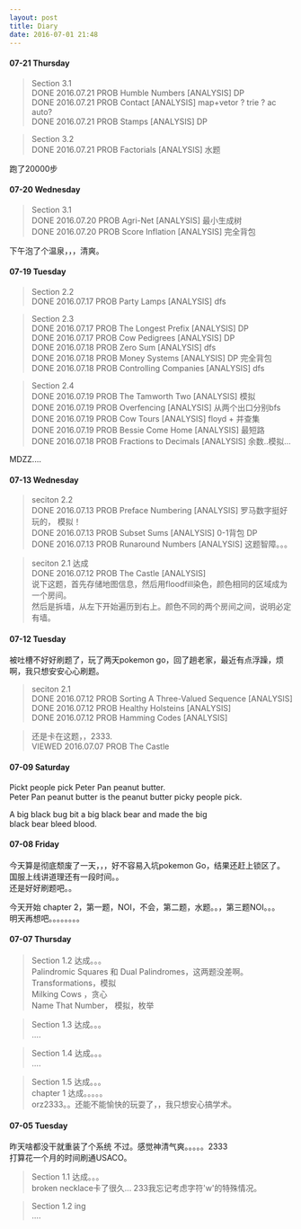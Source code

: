 ```yaml
---
layout: post
title: Diary
date: 2016-07-01 21:48
---
```


#### 07-21 Thursday  

> Section 3.1	  
DONE	2016.07.21	PROB Humble Numbers [ANALYSIS]  DP   
DONE	2016.07.21	PROB Contact [ANALYSIS]  map+vetor ? trie ? ac auto?  
DONE	2016.07.21	PROB Stamps [ANALYSIS]   DP 

> Section 3.2	  
DONE	2016.07.21	PROB Factorials [ANALYSIS]    水题  

跑了20000步

#### 07-20 Wednesday

> Section 3.1    
DONE	2016.07.20	PROB Agri-Net [ANALYSIS]  最小生成树  
DONE	2016.07.20	PROB Score Inflation [ANALYSIS]  完全背包  

下午泡了个温泉，，，清爽。


#### 07-19 Tuesday

> Section 2.2  
DONE	2016.07.17	PROB Party Lamps [ANALYSIS]  dfs  

> Section 2.3  
DONE	2016.07.17	PROB The Longest Prefix [ANALYSIS] DP   
DONE	2016.07.17	PROB Cow Pedigrees [ANALYSIS]  DP  
DONE	2016.07.18	PROB Zero Sum [ANALYSIS]  dfs  
DONE	2016.07.18	PROB Money Systems [ANALYSIS]  DP  完全背包  
DONE	2016.07.18	PROB Controlling Companies [ANALYSIS]  dfs  

> Section 2.4    
DONE	2016.07.19	PROB The Tamworth Two [ANALYSIS]  模拟  
DONE	2016.07.19	PROB Overfencing [ANALYSIS]  从两个出口分别bfs  
DONE	2016.07.19	PROB Cow Tours [ANALYSIS]  floyd + 并查集  
DONE	2016.07.19	PROB Bessie Come Home [ANALYSIS]  最短路   
DONE	2016.07.18	PROB Fractions to Decimals [ANALYSIS]  余数..模拟...   

MDZZ....

#### 07-13 Wednesday

> seciton 2.2  
DONE	2016.07.13	PROB Preface Numbering [ANALYSIS]  罗马数字挺好玩的， 模拟！   
DONE	2016.07.13	PROB Subset Sums [ANALYSIS]  0-1背包 DP   
DONE	2016.07.13	PROB Runaround Numbers [ANALYSIS] 这题智障。。。    

> seciton 2.1 达成  
DONE	2016.07.12	PROB The Castle [ANALYSIS]  
说下这题，首先存储地图信息，然后用floodfill染色，颜色相同的区域成为一个房间。  
然后是拆墙，从左下开始遍历到右上。颜色不同的两个房间之间，说明必定有墙。


#### 07-12 Tuesday

被吐槽不好好刷题了，玩了两天pokemon go，回了趟老家，最近有点浮躁，烦啊，我只想安安心心刷题。  

> seciton 2.1  
DONE	2016.07.12	PROB Sorting A Three-Valued Sequence [ANALYSIS]  
DONE	2016.07.12	PROB Healthy Holsteins [ANALYSIS]  
DONE	2016.07.12	PROB Hamming Codes [ANALYSIS]  

> 还是卡在这题，，2333.  
VIEWED	2016.07.07	PROB The Castle

#### 07-09 Saturday

Pickt people pick Peter Pan peanut butter.  
Peter Pan peanut butter is the peanut butter picky people pick.

A big black bug bit a big black bear and made the big  
black bear bleed blood.


#### 07-08 Friday

今天算是彻底颓废了一天，，，好不容易入坑pokemon Go，结果还赶上锁区了。  
国服上线讲道理还有一段时间。。  
还是好好刷题吧。。

今天开始 chapter 2，第一题，NOI，不会，第二题，水题。。，第三题NOI。。。  
明天再想吧。。。。。。。。  

#### 07-07 Thursday

> Section 1.2 达成。。。  
Palindromic Squares 和 Dual Palindromes，这两题没差啊。  
Transformations，模拟  
Milking Cows ，贪心  
Name That Number， 模拟，枚举


> Section 1.3 达成。。。  
....

> Section 1.4 达成。。。  
....

> Section 1.5 达成。。。  
chapter 1 达成。。。。。  
orz2333。。还能不能愉快的玩耍了，，我只想安心搞学术。  


#### 07-05 Tuesday 

昨天啥都没干就重装了个系统 不过。感觉神清气爽。。。。。2333   
打算花一个月的时间刷通USACO。  

> Section 1.1 达成。。。  
broken necklace卡了很久...
233我忘记考虑字符'w'的特殊情况。  

> Section 1.2 ing  
....